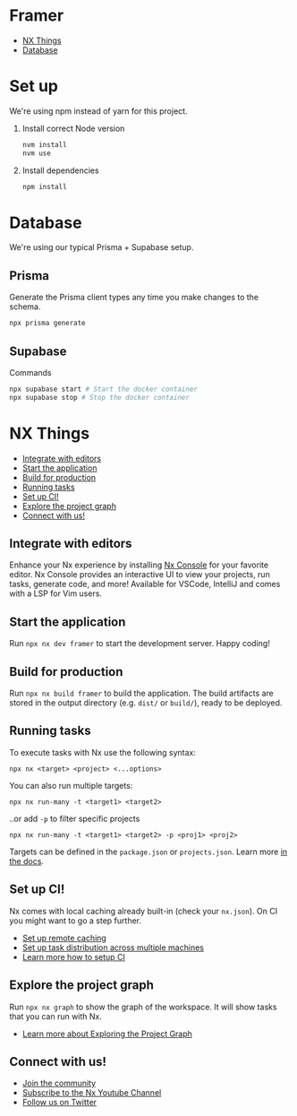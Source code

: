 # Framer


- [NX Things](#nx-things)
- [Database](#database)

# Set up

We're using npm instead of yarn for this project.

1. Install correct Node version
    ```bash
    nvm install
    nvm use
    ```
2. Install dependencies
    ```bash
    npm install
    ```

# Database

We're using our typical Prisma + Supabase setup.

## Prisma

Generate the Prisma client types any time you make changes to the schema.
```bash
npx prisma generate
```

## Supabase

Commands
```bash
npx supabase start # Start the docker container
npx supabase stop # Stop the docker container
```

# NX Things

- [Integrate with editors](#integrate-with-editors)
- [Start the application](#start-the-application)
- [Build for production](#build-for-production)
- [Running tasks](#running-tasks)
- [Set up CI!](#set-up-ci)
- [Explore the project graph](#explore-the-project-graph)
- [Connect with us!](#connect-with-us)

## Integrate with editors

Enhance your Nx experience by installing [Nx Console](https://nx.dev/nx-console) for your favorite editor. Nx Console
provides an interactive UI to view your projects, run tasks, generate code, and more! Available for VSCode, IntelliJ and
comes with a LSP for Vim users.

## Start the application

Run `npx nx dev framer` to start the development server. Happy coding!

## Build for production

Run `npx nx build framer` to build the application. The build artifacts are stored in the output directory (e.g. `dist/` or `build/`), ready to be deployed.

## Running tasks

To execute tasks with Nx use the following syntax:

```
npx nx <target> <project> <...options>
```

You can also run multiple targets:

```
npx nx run-many -t <target1> <target2>
```

..or add `-p` to filter specific projects

```
npx nx run-many -t <target1> <target2> -p <proj1> <proj2>
```

Targets can be defined in the `package.json` or `projects.json`. Learn more [in the docs](https://nx.dev/features/run-tasks).

## Set up CI!

Nx comes with local caching already built-in (check your `nx.json`). On CI you might want to go a step further.

- [Set up remote caching](https://nx.dev/features/share-your-cache)
- [Set up task distribution across multiple machines](https://nx.dev/nx-cloud/features/distribute-task-execution)
- [Learn more how to setup CI](https://nx.dev/recipes/ci)

## Explore the project graph

Run `npx nx graph` to show the graph of the workspace.
It will show tasks that you can run with Nx.

- [Learn more about Exploring the Project Graph](https://nx.dev/core-features/explore-graph)

## Connect with us!

- [Join the community](https://nx.dev/community)
- [Subscribe to the Nx Youtube Channel](https://www.youtube.com/@nxdevtools)
- [Follow us on Twitter](https://twitter.com/nxdevtools)
